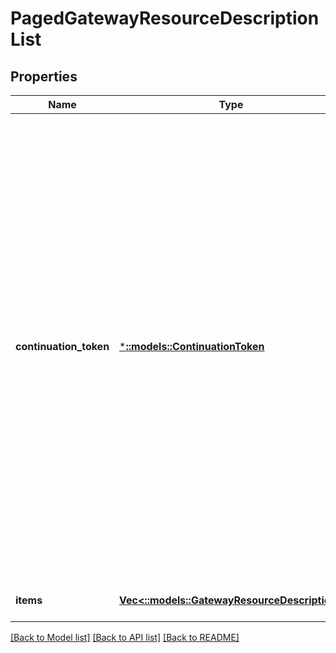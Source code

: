 # PagedGatewayResourceDescriptionList

## Properties
Name | Type | Description | Notes
------------ | ------------- | ------------- | -------------
**continuation_token** | [***::models::ContinuationToken**](ContinuationToken.md) | The continuation token parameter is used to obtain next set of results. The continuation token is included in the response of the API when the results from the system do not fit in a single response. When this value is passed to the next API call, the API returns next set of results. If there are no further results, then the continuation token is not included in the response. | [optional] [default to null]
**items** | [**Vec<::models::GatewayResourceDescription>**](GatewayResourceDescription.md) | One page of the list. | [optional] [default to null]

[[Back to Model list]](../README.md#documentation-for-models) [[Back to API list]](../README.md#documentation-for-api-endpoints) [[Back to README]](../README.md)



